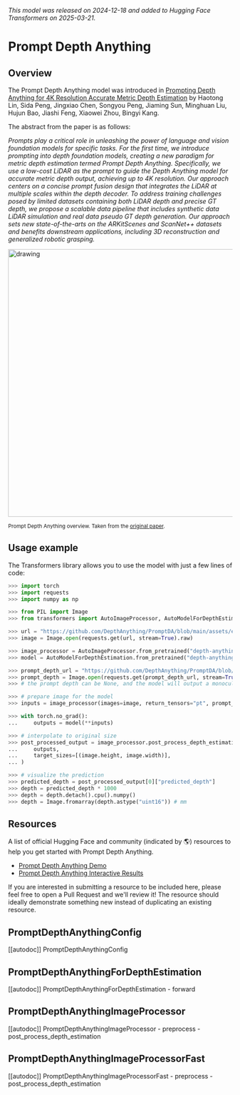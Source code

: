<!--Copyright 2024 The HuggingFace Team. All rights reserved.

Licensed under the Apache License, Version 2.0 (the "License"); you may not use this file except in compliance with
the License. You may obtain a copy of the License at

http://www.apache.org/licenses/LICENSE-2.0

Unless required by applicable law or agreed to in writing, software distributed under the License is distributed on
an "AS IS" BASIS, WITHOUT WARRANTIES OR CONDITIONS OF ANY KIND, either express or implied. See the License for the
specific language governing permissions and limitations under the License.

⚠️ Note that this file is in Markdown but contain specific syntax for our doc-builder (similar to MDX) that may not be
rendered properly in your Markdown viewer.

-->
*This model was released on 2024-12-18 and added to Hugging Face Transformers on 2025-03-21.*

# Prompt Depth Anything

## Overview

The Prompt Depth Anything model was introduced in [Prompting Depth Anything for 4K Resolution Accurate Metric Depth Estimation](https://huggingface.co/papers/2412.14015) by Haotong Lin, Sida Peng, Jingxiao Chen, Songyou Peng, Jiaming Sun, Minghuan Liu, Hujun Bao, Jiashi Feng, Xiaowei Zhou, Bingyi Kang.

The abstract from the paper is as follows:

*Prompts play a critical role in unleashing the power of language and vision foundation models for specific tasks. For the first time, we introduce prompting into depth foundation models, creating a new paradigm for metric depth estimation termed Prompt Depth Anything. Specifically, we use a low-cost LiDAR as the prompt to guide the Depth Anything model for accurate metric depth output, achieving up to 4K resolution. Our approach centers on a concise prompt fusion design that integrates the LiDAR at multiple scales within the depth decoder. To address training challenges posed by limited datasets containing both LiDAR depth and precise GT depth, we propose a scalable data pipeline that includes synthetic data LiDAR simulation and real data pseudo GT depth generation. Our approach sets new state-of-the-arts on the ARKitScenes and ScanNet++ datasets and benefits downstream applications, including 3D reconstruction and generalized robotic grasping.*

<img src="https://huggingface.co/datasets/huggingface/documentation-images/resolve/main/transformers/model_doc/prompt_depth_anything_architecture.jpg"
alt="drawing" width="600"/>

<small> Prompt Depth Anything overview. Taken from the <a href="https://huggingface.co/papers/2412.14015">original paper</a>.</small>

## Usage example

The Transformers library allows you to use the model with just a few lines of code:

```python
>>> import torch
>>> import requests
>>> import numpy as np

>>> from PIL import Image
>>> from transformers import AutoImageProcessor, AutoModelForDepthEstimation

>>> url = "https://github.com/DepthAnything/PromptDA/blob/main/assets/example_images/image.jpg?raw=true"
>>> image = Image.open(requests.get(url, stream=True).raw)

>>> image_processor = AutoImageProcessor.from_pretrained("depth-anything/prompt-depth-anything-vits-hf")
>>> model = AutoModelForDepthEstimation.from_pretrained("depth-anything/prompt-depth-anything-vits-hf")

>>> prompt_depth_url = "https://github.com/DepthAnything/PromptDA/blob/main/assets/example_images/arkit_depth.png?raw=true"
>>> prompt_depth = Image.open(requests.get(prompt_depth_url, stream=True).raw)
>>> # the prompt depth can be None, and the model will output a monocular relative depth.

>>> # prepare image for the model
>>> inputs = image_processor(images=image, return_tensors="pt", prompt_depth=prompt_depth)

>>> with torch.no_grad():
...     outputs = model(**inputs)

>>> # interpolate to original size
>>> post_processed_output = image_processor.post_process_depth_estimation(
...     outputs,
...     target_sizes=[(image.height, image.width)],
... )

>>> # visualize the prediction
>>> predicted_depth = post_processed_output[0]["predicted_depth"]
>>> depth = predicted_depth * 1000 
>>> depth = depth.detach().cpu().numpy()
>>> depth = Image.fromarray(depth.astype("uint16")) # mm
```

## Resources

A list of official Hugging Face and community (indicated by 🌎) resources to help you get started with Prompt Depth Anything.

- [Prompt Depth Anything Demo](https://huggingface.co/spaces/depth-anything/PromptDA)
- [Prompt Depth Anything Interactive Results](https://promptda.github.io/interactive.html)

If you are interested in submitting a resource to be included here, please feel free to open a Pull Request and we'll review it! The resource should ideally demonstrate something new instead of duplicating an existing resource.

## PromptDepthAnythingConfig

[[autodoc]] PromptDepthAnythingConfig

## PromptDepthAnythingForDepthEstimation

[[autodoc]] PromptDepthAnythingForDepthEstimation
    - forward

## PromptDepthAnythingImageProcessor

[[autodoc]] PromptDepthAnythingImageProcessor
    - preprocess
    - post_process_depth_estimation

## PromptDepthAnythingImageProcessorFast

[[autodoc]] PromptDepthAnythingImageProcessorFast
    - preprocess
    - post_process_depth_estimation
